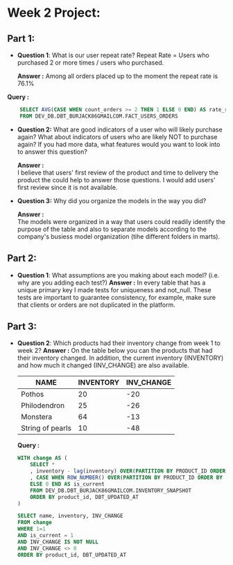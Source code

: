 # Week 2 Project:


## Part 1:

 - **Question 1**: What is our user repeat rate? Repeat Rate = Users who purchased 2 or more times / users who purchased.
 
    **Answer :**
    Among all orders placed up to the moment the repeat rate is 76.1%

**Query :**  
```sql  
    SELECT AVG(CASE WHEN count_orders >= 2 THEN 1 ELSE 0 END) AS rate_return 
    FROM DEV_DB.DBT_BURJACK86GMAILCOM.FACT_USERS_ORDERS
```
  
 - **Question 2:** 
    What are good indicators of a user who will likely purchase again? What about indicators of users who are likely NOT to purchase again? If you had more data, what features would you want to look into to answer this question?
    
    **Answer :**  
    I believe that users' first review of the product and time to delivery the product the could help to answer those questions. I would add users' first review since it is not available.
    
 - **Question 3:** Why did you organize the models in the way you did?
    
    **Answer :**  
    The models were organized in a way that users could readily identify the purpose of the table and also to separate models according to the company's busiess model organization (tihe different folders in marts).



## Part 2:

 - **Question 1**: What assumptions are you making about each model? (i.e. why are you adding each test?)
    **Answer :**
    In every table that has a unique primary key I made tests for uniqueness and not_null. These tests are important to guarantee consistency, for example, make sure that clients or orders are not duplicated in the platform.

## Part 3:

 - **Question 2**: Which products had their inventory change from week 1 to week 2? 
    **Answer :**
    On the table below you can the products that had their inventory changed. In addition, the current inventory (INVENTORY) and how much it changed (INV_CHANGE) are also available.

    |NAME               | INVENTORY  | INV_CHANGE |
    |-------------------|------------|------------|
    |Pothos             |   20       |  -20       |
    |Philodendron       |   25       |  -26       |
    |Monstera           |   64       |  -13       |
    |String of pearls   |   10       |  -48       |


    **Query :**  
    ```sql  
    WITH change AS (
        SELECT *
        , inventory - lag(inventory) OVER(PARTITION BY PRODUCT_ID ORDER BY DBT_UPDATED_AT) AS inv_change
        , CASE WHEN ROW_NUMBER() OVER(PARTITION BY PRODUCT_ID ORDER BY DBT_UPDATED_AT DESC) = 1 THEN 1
        ELSE 0 END AS is_current
        FROM DEV_DB.DBT_BURJACK86GMAILCOM.INVENTORY_SNAPSHOT
        ORDER BY product_id, DBT_UPDATED_AT
    )

    SELECT name, inventory, INV_CHANGE
    FROM change
    WHERE 1=1
    AND is_current = 1
    AND INV_CHANGE IS NOT NULL
    AND INV_CHANGE <> 0
    ORDER BY product_id, DBT_UPDATED_AT
    ```

